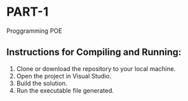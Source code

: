 # PART-1
Proggramming POE
## Instructions for Compiling and Running:

1. Clone or download the repository to your local machine.
2. Open the project in Visual Studio.
3. Build the solution.
4. Run the executable file generated.
